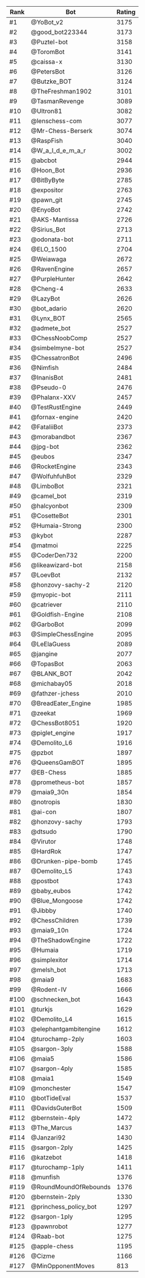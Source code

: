 Rank|Bot|Rating
---|---|---
#1|@YoBot_v2|3175
#2|@good_bot223344|3173
#3|@Puztel-bot|3158
#4|@ToromBot|3141
#5|@caissa-x|3130
#6|@PetersBot|3126
#7|@Butzke_BOT|3124
#8|@TheFreshman1902|3101
#9|@TasmanRevenge|3089
#10|@Ultron81|3082
#11|@lenschess-com|3077
#12|@Mr-Chess-Berserk|3074
#13|@RaspFish|3040
#14|@W_a_l_d_e_m_a_r|3002
#15|@abcbot|2944
#16|@Hoon_Bot|2936
#17|@BitByByte|2785
#18|@expositor|2763
#19|@pawn_git|2745
#20|@EnyoBot|2742
#21|@AKS-Mantissa|2726
#22|@Sirius_Bot|2713
#23|@odonata-bot|2711
#24|@ELO_1500|2704
#25|@Weiawaga|2672
#26|@RavenEngine|2657
#27|@PurpleHunter|2642
#28|@Cheng-4|2633
#29|@LazyBot|2626
#30|@bot_adario|2620
#31|@Lynx_BOT|2565
#32|@admete_bot|2527
#33|@ChessNoobComp|2527
#34|@simbelmyne-bot|2527
#35|@ChessatronBot|2496
#36|@Nimfish|2484
#37|@InanisBot|2481
#38|@Pseudo-0|2476
#39|@Phalanx-XXV|2457
#40|@TestRustEngine|2449
#41|@fornax-engine|2420
#42|@FataliiBot|2373
#43|@morabandbot|2367
#44|@jpg-bot|2362
#45|@eubos|2347
#46|@RocketEngine|2343
#47|@WolfuhfuhBot|2329
#48|@LimboBot|2321
#49|@camel_bot|2319
#50|@halcyonbot|2309
#51|@CosetteBot|2301
#52|@Humaia-Strong|2300
#53|@kybot|2287
#54|@matmoi|2225
#55|@CoderDen732|2200
#56|@likeawizard-bot|2158
#57|@LoevBot|2132
#58|@honzovy-sachy-2|2120
#59|@myopic-bot|2111
#60|@catriever|2110
#61|@Goldfish-Engine|2108
#62|@GarboBot|2099
#63|@SimpleChessEngine|2095
#64|@LeElaGuess|2089
#65|@jangine|2077
#66|@TopasBot|2063
#67|@BLANK_BOT|2042
#68|@michabay05|2018
#69|@fathzer-jchess|2010
#70|@BreadEater_Engine|1985
#71|@zeekat|1969
#72|@ChessBot8051|1920
#73|@piglet_engine|1917
#74|@Demolito_L6|1916
#75|@pzbot|1897
#76|@QueensGamBOT|1895
#77|@EB-Chess|1885
#78|@prometheus-bot|1857
#79|@maia9_30n|1854
#80|@notropis|1830
#81|@ai-con|1807
#82|@honzovy-sachy|1793
#83|@dtsudo|1790
#84|@Virutor|1748
#85|@HardRok|1747
#86|@Drunken-pipe-bomb|1745
#87|@Demolito_L5|1743
#88|@postbot|1743
#89|@baby_eubos|1742
#90|@Blue_Mongoose|1742
#91|@Jibbby|1740
#92|@ChessChildren|1739
#93|@maia9_10n|1724
#94|@TheShadowEngine|1722
#95|@Humaia|1719
#96|@simplexitor|1714
#97|@melsh_bot|1713
#98|@maia9|1683
#99|@Rodent-IV|1666
#100|@schnecken_bot|1643
#101|@turkjs|1629
#102|@Demolito_L4|1615
#103|@elephantgambitengine|1612
#104|@turochamp-2ply|1603
#105|@sargon-3ply|1588
#106|@maia5|1586
#107|@sargon-4ply|1585
#108|@maia1|1549
#109|@monchester|1547
#110|@botTideEval|1537
#111|@DavidsGuterBot|1509
#112|@bernstein-4ply|1472
#113|@The_Marcus|1437
#114|@Janzari92|1430
#115|@sargon-2ply|1425
#116|@katzebot|1418
#117|@turochamp-1ply|1411
#118|@munfish|1376
#119|@RoundMoundOfRebounds|1376
#120|@bernstein-2ply|1330
#121|@princhess_policy_bot|1297
#122|@sargon-1ply|1295
#123|@pawnrobot|1277
#124|@Raab-bot|1275
#125|@apple-chess|1195
#126|@Cizme|1166
#127|@MinOpponentMoves|813
